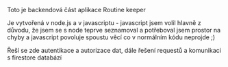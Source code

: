 Toto je backendová část aplikace Routine keeper

Je vytvořená v node.js a v javascriptu - javascript jsem volil hlavně z důvodu, že jsem se s node teprve seznamoval a potřeboval jsem prostor na chyby a javascript povoluje spoustu věcí co v normálním kódu neprojde ;)

Řeší se zde autentikace a autorizace dat, dále řešení requestů a komunikaci s firestore databází
